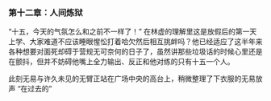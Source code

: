 ### 第十二章：人间炼狱

“十五，今天的气氛怎么和之前不一样了！” 在林虚的理解里这是放假后的第一天上学、大家难道不应该睡眼惺忪打着哈欠然后相互挑衅吗？他已经适应了这半年来各种想要对面死却碍于营规无可奈何的日子了，虽然讲那些垃圾话的时候心里还是在颤抖，但并不妨碍他嘴上全力输出、反正和他对练的只有十五一个人。

此刻无易与许久未见的无臂正站在广场中央的高台上，稍微整理了下衣服的无易放声 “在过去的”

